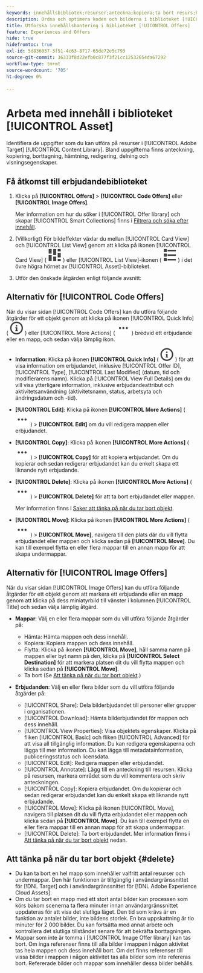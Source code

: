```yaml
---
keywords: innehållsbibliotek;resurser;anteckna;kopiera;ta bort resurs;hämta resurs;redigera innehåll;dela kort;visa innehållsegenskaper
description: Ordna och optimera koden och bilderna i biblioteket [!UICONTROL Offers].
title: Utforska innehållshantering i biblioteket [!UICONTROL Offers]
feature: Experiences and Offers
hide: true
hidefromtoc: true
exl-id: 5d836037-3f51-4c63-8717-65de72e5c793
source-git-commit: 36333f8d22efb0c877f3f21cc12532654da67292
workflow-type: tm+mt
source-wordcount: '705'
ht-degree: 0%

---
```


# Arbeta med innehåll i biblioteket [!UICONTROL Asset]

Identifiera de uppgifter som du kan utföra på resurser i [!UICONTROL Adobe Target] [!UICONTROL Content Library]. Bland uppgifterna finns anteckning, kopiering, borttagning, hämtning, redigering, delning och visningsegenskaper.

## Få åtkomst till erbjudandebiblioteket

1. Klicka på **[!UICONTROL Offers]** > **[!UICONTROL Code Offers]** eller **[!UICONTROL Image Offers]**.

   Mer information om hur du söker i [!UICONTROL Offer library] och skapar [!UICONTROL Smart Collections] finns i [Filtrera och söka efter innehåll](/help/main/c-experiences/c-manage-content/filter-and-search-content.md#concept_3B59B8F025BF4CEA82ECC5199D365276).

1. (Villkorligt) För bildeffekter växlar du mellan [!UICONTROL Card View] och [!UICONTROL List View] genom att klicka på ikonen [!UICONTROL Card View] ( ![ ikonen för kortvyn ](/help/main/assets/icons/ViewCard.svg) ) eller [!UICONTROL List View]-ikonen ( ![ ikonen för listvyn ](/help/main/assets/icons/ViewList.svg) ) i det övre högra hörnet av [!UICONTROL Asset]-biblioteket.

1. Utför den önskade åtgärden enligt följande avsnitt:

## Alternativ för [!UICONTROL Code Offers]

När du visar sidan [!UICONTROL Code Offers] kan du utföra följande åtgärder för ett objekt genom att klicka på ikonen [!UICONTROL Quick Info] ( ![ikonen Snabbinformation](/help/main/assets/icons/InfoOutline.svg) ) eller [!UICONTROL More Actions] ( ![ikonen Fler åtgärder](/help/main/assets/icons/MoreSmallList.svg) ) bredvid ett erbjudande eller en mapp, och sedan välja lämplig ikon.

* **Information**: Klicka på ikonen **[!UICONTROL Quick Info]** ( ![ikonen Snabbinformation](/help/main/assets/icons/InfoOutline.svg) ) för att visa information om erbjudandet, inklusive [!UICONTROL Offer ID], [!UICONTROL Type], [!UICONTROL Last Modified] (datum, tid och modifierarens namn). Klicka på [!UICONTROL View Full Details] om du vill visa ytterligare information, inklusive erbjudandeattribut och aktivitetsanvändning (aktivitetsnamn, status, arbetsyta och ändringsdatum och -tid).
* **[!UICONTROL Edit]**: Klicka på ikonen **[!UICONTROL More Actions]** ( ![ikonen Fler åtgärder](/help/main/assets/icons/MoreSmallList.svg) ) > **[!UICONTROL Edit]** om du vill redigera mappen eller erbjudandet.
* **[!UICONTROL Copy]**: Klicka på ikonen **[!UICONTROL More Actions]** ( ![ikonen Fler åtgärder](/help/main/assets/icons/MoreSmallList.svg) ) > **[!UICONTROL Copy]** för att kopiera erbjudandet. Om du kopierar och sedan redigerar erbjudandet kan du enkelt skapa ett liknande nytt erbjudande.
* **[!UICONTROL Delete]**: Klicka på ikonen **[!UICONTROL More Actions]** ( ![ikonen Fler åtgärder](/help/main/assets/icons/MoreSmallList.svg) ) > **[!UICONTROL Delete]** för att ta bort erbjudandet eller mappen.

  Mer information finns i [Saker att tänka på när du tar bort objekt](#delete).

* **[!UICONTROL Move]**: Klicka på ikonen **[!UICONTROL More Actions]** ( ![ikonen Fler åtgärder](/help/main/assets/icons/MoreSmallList.svg) ) > **[!UICONTROL Move]**, navigera till den plats där du vill flytta erbjudandet eller mappen och klicka sedan på **[!UICONTROL Move]**. Du kan till exempel flytta en eller flera mappar till en annan mapp för att skapa undermappar.

## Alternativ för [!UICONTROL Image Offers]

När du visar sidan [!UICONTROL Image Offers] kan du utföra följande åtgärder för ett objekt genom att markera ett erbjudande eller en mapp genom att klicka på dess miniatyrbild till vänster i kolumnen [!UICONTROL Title] och sedan välja lämplig åtgärd.

* **Mappar**: Välj en eller flera mappar som du vill utföra följande åtgärder på:

   * Hämta: Hämta mappen och dess innehåll.
   * Kopiera: Kopiera mappen och dess innehåll.
   * Flytta: Klicka på ikonen **[!UICONTROL Move]**, håll samma namn på mappen eller byt namn på den, klicka på **[!UICONTROL Select Destination]** för att markera platsen dit du vill flytta mappen och klicka sedan på **[!UICONTROL Move]**.
   * Ta bort (Se [Att tänka på när du tar bort objekt](#delete).)

* **Erbjudanden**: Välj en eller flera bilder som du vill utföra följande åtgärder på:

   * [!UICONTROL Share]: Dela bilderbjudandet till personer eller grupper i organisationen.
   * [!UICONTROL Download]: Hämta bilderbjudandet för mappen och dess innehåll.
   * [!UICONTROL View Properties]: Visa objektets egenskaper. Klicka på fliken [!UICONTROL Basic] och fliken [!UICONTROL Advanced] för att visa all tillgänglig information. Du kan redigera egenskaperna och lägga till mer information. Du kan lägga till metadatainformation, publiceringsstatus och licensdata.
   * [!UICONTROL Edit]: Redigera mappen eller erbjudandet.
   * [!UICONTROL Annotate]: Lägg till en anteckning till resursen. Klicka på resursen, markera området som du vill kommentera och skriv anteckningen.
   * [!UICONTROL Copy]: Kopiera erbjudandet. Om du kopierar och sedan redigerar erbjudandet kan du enkelt skapa ett liknande nytt erbjudande.
   * [!UICONTROL Move]: Klicka på ikonen [!UICONTROL Move], navigera till platsen dit du vill flytta erbjudandet eller mappen och klicka sedan på **[!UICONTROL Move]**. Du kan till exempel flytta en eller flera mappar till en annan mapp för att skapa undermappar.
   * [!UICONTROL Delete]: Ta bort erbjudandet. Mer information finns i [Att tänka på när du tar bort objekt](#delete) nedan.

## Att tänka på när du tar bort objekt {#delete}

* Du kan ta bort en hel mapp som innehåller valfritt antal resurser och undermappar. Den här funktionen är tillgänglig i användargränssnittet för [!DNL Target] och i användargränssnittet för [!DNL Adobe Experience Cloud Assets].
* Om du tar bort en mapp med ett stort antal bilder kan processen som körs bakom scenerna ta flera minuter innan användargränssnittet uppdateras för att visa det slutliga läget. Den tid som krävs är en funktion av antalet bilder, inte bildens storlek. En bra uppskattning är tio minuter för 2 000 bilder. Du kan fortsätta med annat arbete och kontrollera det slutliga tillståndet senare för att bekräfta borttagningen.
* Mappar som inte är tomma i [!UICONTROL Image Offer library] kan tas bort. Om inga referenser finns till alla bilder i mappen i någon aktivitet tas hela mappen och dess innehåll bort. Om det finns referenser till vissa bilder i mappen i någon aktivitet tas alla bilder som inte refereras bort. Refererade bilder och mappar som innehåller dessa bilder behålls.
